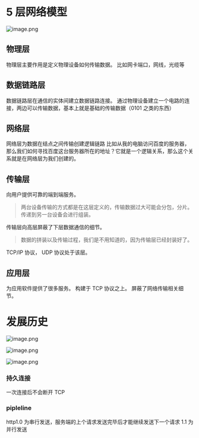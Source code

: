 # 5 层网络模型

![image.png](https://cdn.nlark.com/yuque/0/2022/png/2735637/1641724679523-65024daf-498d-43fb-800a-c952e0cfee27.png#clientId=u39c1ff95-5071-4&crop=0&crop=0&crop=1&crop=1&from=paste&height=810&id=ub4259a85&margin=%5Bobject%20Object%5D&name=image.png&originHeight=810&originWidth=1192&originalType=binary&ratio=1&rotation=0&showTitle=false&size=192665&status=done&style=none&taskId=ubdf5da0c-024e-4078-b96c-f16da9fcc14&title=&width=1192)

## 物理层

物理层主要作用是定义物理设备如何传输数据。
比如网卡端口，网线，光缆等

## 数据链路层

数据链路层在通信的实体间建立数据链路连接。
通过物理设备建立一个电路的连接，两边可以传输数据，基本上就是基础的传输数据（0101 之类的东西）

## 网络层

网络层为数据在结点之间传输创建逻辑链路
比如从我的电脑访问百度的服务器，那么我们如何寻找百度这台服务器所在的地址？它就是一个逻辑关系，那么这个关系就是在网络层为我们创建的。

## 传输层

向用户提供可靠的端到端服务。

> 两台设备传输的方式都是在这层定义的，传输数据过大可能会分包，分片。传递到另一台设备会进行组装。

传输层向高层屏蔽了下层数据通信的细节。

> 数据的拼装以及传输过程，我们是不用知道的，因为传输层已经封装好了。

TCP/IP 协议， UDP 协议处于该层。

## 应用层

为应用软件提供了很多服务。
构建于 TCP 协议之上。
屏蔽了网络传输相关细节。

# 发展历史

![image.png](https://cdn.nlark.com/yuque/0/2022/png/2735637/1642786434418-767f577f-bf11-48e9-a2cc-5926358652d5.png#clientId=ua138ee1d-d66a-4&crop=0&crop=0&crop=1&crop=1&from=paste&height=795&id=u1dfdb6db&margin=%5Bobject%20Object%5D&name=image.png&originHeight=795&originWidth=1488&originalType=binary&ratio=1&rotation=0&showTitle=false&size=149843&status=done&style=none&taskId=uc0cc31be-2b36-492f-8615-ba654e87732&title=&width=1488)

![image.png](https://cdn.nlark.com/yuque/0/2022/png/2735637/1642786468041-b9973717-8a43-4637-b7bb-b1326b88ac0b.png#clientId=ua138ee1d-d66a-4&crop=0&crop=0&crop=1&crop=1&from=paste&height=851&id=u0f298e99&margin=%5Bobject%20Object%5D&name=image.png&originHeight=851&originWidth=1591&originalType=binary&ratio=1&rotation=0&showTitle=false&size=140913&status=done&style=none&taskId=u1cb43ff6-69c3-4daa-adf6-7d4d08cdbce&title=&width=1591)

![image.png](https://cdn.nlark.com/yuque/0/2022/png/2735637/1642786512137-21b19a0f-44f8-44ec-8562-5780af47a921.png#clientId=ua138ee1d-d66a-4&crop=0&crop=0&crop=1&crop=1&from=paste&height=828&id=u9d48ab45&margin=%5Bobject%20Object%5D&name=image.png&originHeight=828&originWidth=1572&originalType=binary&ratio=1&rotation=0&showTitle=false&size=49638&status=done&style=none&taskId=u7c406e72-31b7-4338-b44a-29c442c5835&title=&width=1572)

### 持久连接

一次连接后不会断开 TCP

### pipleline

http1.0 为串行发送，服务端的上个请求发送完毕后才能继续发送下一个请求
1.1 为并行发送
